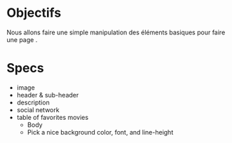 # Objectifs

Nous allons faire une simple manipulation des éléments basiques pour faire une page .

# Specs

- image
- header & sub-header
- description
- social network
- table of favorites movies
  - Body
   - Pick a nice background color, font, and line-height
   